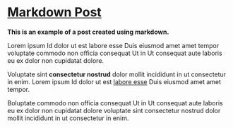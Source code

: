 [Markdown Post](/posts/hello-markdown)
=====================================

__This is an example of a post created using markdown.__

Lorem ipsum Id dolor ut est labore esse Duis eiusmod amet amet tempor voluptate commodo non officia consequat Ut in Ut consequat aute laboris eu ex dolor non cupidatat dolore.

Voluptate sint __consectetur nostrud__ dolor mollit incididunt in ut consectetur in enim. Lorem ipsum Id dolor ut est [labore esse](#) Duis eiusmod amet amet tempor.

Boluptate commodo non officia consequat Ut in Ut consequat aute laboris eu ex dolor non cupidatat dolore voluptate sint consectetur nostrud dolor mollit incididunt in ut consectetur in enim.

